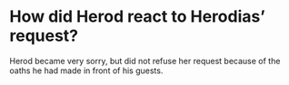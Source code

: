 # How did Herod react to Herodias’ request?

Herod became very sorry, but did not refuse her request because of the oaths he had made in front of his guests.
